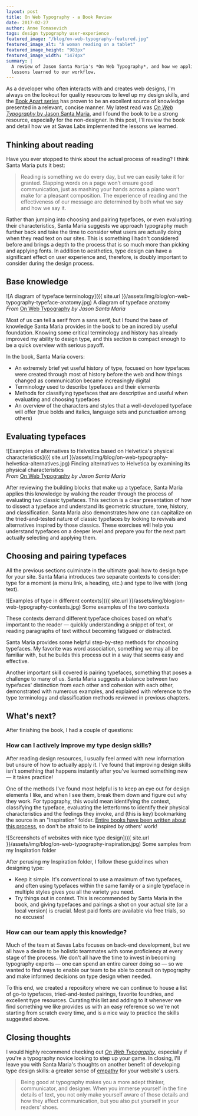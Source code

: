 ```yaml
---
layout: post
title: On Web Typography - a Book Review
date: 2017-02-27
author: Anne Tomasevich
tags: design typography user-experience
featured_image: "/blog/on-web-typography-featured.jpg"
featured_image_alt: "A woman reading on a tablet"
featured_image_height: "983px"
featured_image_width: "1474px"
summary: |
  A review of Jason Santa Maria's *On Web Typography*, and how we applied the
  lessons learned to our workflow.
---
```


As a developer who often interacts with and creates web designs, I'm always on the lookout for quality resources to level up my design skills, and the [Book Apart series](https://abookapart.com/) has proven to be an excellent source of knowledge presented in a relevant, concise manner. My latest read was [*On Web Typography* by Jason Santa Maria](https://abookapart.com/products/on-web-typography), and I found the book to be a strong resource, especially for the non-designer. In this post, I'll review the book and detail how we at Savas Labs implemented the lessons we learned.

## Thinking about reading

Have you ever stopped to think about the actual process of reading? I think
Santa Maria puts it best:

> Reading is something we do every day, but we can easily take it for granted. Slapping words on a page won’t ensure good communication, just as mashing your hands across a piano won’t make for a pleasant composition. The experience of reading and the effectiveness of our message are determined by both what we say and how we say it.

Rather than jumping into choosing and pairing typefaces, or even evaluating
their characteristics, Santa Maria suggests we approach typography much further
back and take the time to consider what users are actually doing when they read
text on our sites. This is something I hadn't considered before and brings a
depth to the process that is so much more than picking and applying fonts. In
addition to aesthetics, type design can have a significant effect on user
experience and, therefore, is doubly important to consider during the design
process.

## Base knowledge

![A diagram of typeface terminology]({{ site.url }}/assets/img/blog/on-web-typography-typeface-anatomy.jpg)
<span class="caption">A diagram of typeface anatomy<br>
*From* [On Web Typography](https://abookapart.com/products/on-web-typography) *by Jason Santa Maria*</span>

Most of us can tell a serif from a sans serif, but I found the base of knowledge
Santa Maria provides in the book to be an incredibly useful foundation. Knowing
some critical terminology and history has already improved my ability to design
type, and this section is compact enough to be a quick overview with serious
payoff.

In the book, Santa Maria covers:

- An extremely brief yet useful history of type, focused on how typefaces were
created through most of history before the web and how things changed as
communication became increasingly digital
- Terminology used to describe typefaces and their elements
- Methods for classifying typefaces that are descriptive and useful when
evaluating and choosing typefaces
- An overview of the characters and styles that a well-developed typeface will
offer (true bolds and italics, language sets and punctuation among others)

## Evaluating typefaces

![Examples of alternatives to Helvetica based on Helvetica's physical characteristics]({{ site.url }}/assets/img/blog/on-web-typography-helvetica-alternatives.jpg)
<span class="caption">Finding alternatives to Helvetica by examining its physical characteristics<br>
*From* [On Web Typography](https://abookapart.com/products/on-web-typography) *by Jason Santa Maria*</span>

After reviewing the building blocks that make up a typeface, Santa Maria applies
this knowledge by walking the reader through the process of evaluating two
classic typefaces. This section is a clear presentation of how to dissect a
typeface and understand its geometric structure, tone, history, and classification.
Santa Maria also demonstrates how one can capitalize on the tried-and-tested
nature of classic typefaces by looking to revivals and alternatives inspired by
those classics. These exercises will help you understand typefaces on a deeper
level and prepare you for the next part: actually selecting and applying them.

## Choosing and pairing typefaces

All the previous sections culminate in the ultimate goal: how to design type for
your site. Santa Maria introduces two separate contexts to consider: type for a
moment (a menu link, a heading, etc.) and type to live with (long text).

![Examples of type in different contexts]({{ site.url }}/assets/img/blog/on-web-typography-contexts.jpg)
<span class="caption">Some examples of the two contexts</span>

These contexts demand different typeface choices based on what's important
to the reader — quickly understanding a snippet of text, or reading
paragraphs of text without becoming fatigued or distracted.

Santa Maria provides some helpful step-by-step methods for choosing typefaces.
My favorite was word association, something we may all be familiar with, but he
builds this process out in a way that seems easy and effective.

Another important skill covered is pairing typefaces, something that poses a
challenge to many of us. Santa Maria suggests a balance between two typefaces'
distinction from each other and cohesion with each other, demonstrated with
numerous examples, and explained with reference to the type terminology and
classification methods reviewed in previous chapters.

## What's next?

After finishing the book, I had a couple of questions:

### How can I actively improve my type design skills?

After reading design resources, I usually feel armed with new information but
unsure of how to actually apply it. I've found that improving design skills
isn't something that happens instantly after you've learned something new
— it takes practice!

One of the methods I've found most helpful is to keep an eye out for
design elements I like, and when I see them, break them down and figure out
why they work. For typography, this would mean identifying the context,
classifying the typeface, evaluating the letterforms to identify their physical
characteristics and the feelings they invoke, and (this is key)
bookmarking the source in an "Inspiration" folder. [Entire books have been
written about this process](http://austinkleon.com/steal/), so don't be afraid
to be inspired by others' work!

![Screenshots of websites with nice type design]({{ site.url }}/assets/img/blog/on-web-typography-inspiration.jpg)
<span class="caption">Some samples from my Inspiration folder</span>

After perusing my Inspiration folder, I follow these guidelines when designing
type:

- Keep it simple. It's conventional to use a maximum of two typefaces, and often
using typefaces within the same family or a single typeface in multiple styles
gives you all the variety you need.
- Try things out in context. This is recommended by Santa Maria in the book, and
giving typefaces and pairings a shot on your actual site (or a local version) is
crucial. Most paid fonts are available via free trials, so no excuses!

### How can our team apply this knowledge?

Much of the team at Savas Labs focuses on back-end development, but we all have
a desire to be holistic teammates with some proficiency at every stage of the
process. We don't all have the time to invest in becoming typography experts
— one can spend an entire career doing so — so we wanted to find ways to
enable our team to be able to consult on typography and make informed decisions
on type design when needed.

To this end, we created a repository where we can continue to house a list of
go-to typefaces, tried-and-tested pairings, favorite foundries, and excellent
type resources. Curating this list and adding to it whenever we find something
we like provides us with an easy reference so we're not starting from scratch
every time, and is a nice way to practice the skills suggested above.

## Closing thoughts

I would highly recommend checking out [*On Web Typography*](https://abookapart.com/products/on-web-typography),
especially if you're a typography novice looking to step up your game. In
closing, I'll leave you with Santa Maria's thoughts on another benefit of
developing type design skills: a greater sense of [empathy](/mission-and-values/#empathize) for your website's
users.

> Being good at typography makes you a more adept thinker, communicator, and
designer. When you immerse yourself in the fine details of text, you not
only make yourself aware of those details and how they affect communication,
but you also put yourself in your readers’ shoes.
